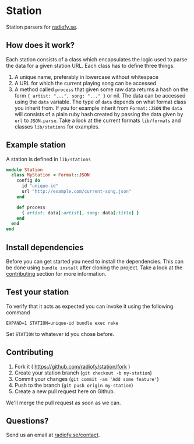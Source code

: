 # Station

Station parsers for [radiofy.se](http://radiofy.se).

## How does it work?

Each station consists of a class which encapsulates the logic used to 
parse the data for a given station URL. Each class has to define three things.

1. A unique name, preferably in lowercase without whitespace
2. A URL for which the current playing song can be accessed
3. A method called `process` that given some raw data returns 
a hash on the form `{ artist: "...", song: "..." }` or nil. The
data can be accessed using the `data` variable. The type of `data` depends on what
format class you inherit from. If you for example inherit from 
`Format::JSON` the `data` will consists of a plain ruby hash created by
passing the data given by `url` to `JSON.parse`. Take a look at the current
formats `lib/formats` and classes `lib/stations` for examples.

## Example station

A station is defined in `lib/stations`

``` ruby
module Station
  class MyStation < Format::JSON
    config do
      id "unique-id"
      url "http://example.com/current-song.json"
    end

    def process
      { artist: data[:artist], song: data[:title] }
    end
  end
end
```

## Install dependencies

Before you can get started you need to install the dependencies.
This can be done using `bundle install` after cloning the project.
Take a look at the [contributing](#contributing) section for more information.

## Test your station

To verify that it acts as expected you can invoke it 
using the following command

`EXPAND=1 STATION=unique-id bundle exec rake`

Set `STATION` to whatever id you chose before.

## Contributing

1. Fork it ( https://github.com/radiofy/station/fork )
2. Create your station branch (`git checkout -b my-station`)
3. Commit your changes (`git commit -am 'Add some feature'`)
4. Push to the branch (`git push origin my-station`)
5. Create a new pull request here on Github.

We'll merge the pull request as soon as we can.

## Questions?

Send us an email at [radiofy.se/contact](http://radiofy.se/contact).